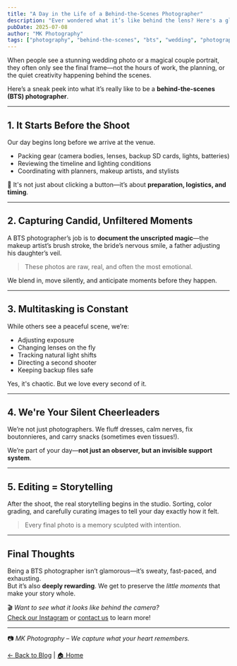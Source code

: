 ```yaml
---
title: "A Day in the Life of a Behind-the-Scenes Photographer"
description: "Ever wondered what it’s like behind the lens? Here's a glimpse into the BTS world of professional photography."
pubDate: 2025-07-08
author: "MK Photography"
tags: ["photography", "behind-the-scenes", "bts", "wedding", "photographer life"]
---
```


When people see a stunning wedding photo or a magical couple portrait, they often only see the final frame—not the hours of work, the planning, or the quiet creativity happening behind the scenes.

Here’s a sneak peek into what it’s really like to be a **behind-the-scenes (BTS) photographer**.

---

## 1. It Starts Before the Shoot

Our day begins long before we arrive at the venue.

- Packing gear (camera bodies, lenses, backup SD cards, lights, batteries)
- Reviewing the timeline and lighting conditions
- Coordinating with planners, makeup artists, and stylists

🎒 It's not just about clicking a button—it’s about **preparation, logistics, and timing**.

---

## 2. Capturing Candid, Unfiltered Moments

A BTS photographer’s job is to **document the unscripted magic**—the makeup artist’s brush stroke, the bride’s nervous smile, a father adjusting his daughter’s veil.

> These photos are raw, real, and often the most emotional.

We blend in, move silently, and anticipate moments before they happen.

---

## 3. Multitasking is Constant

While others see a peaceful scene, we’re:
- Adjusting exposure
- Changing lenses on the fly
- Tracking natural light shifts
- Directing a second shooter
- Keeping backup files safe

Yes, it's chaotic. But we love every second of it.

---

## 4. We're Your Silent Cheerleaders

We’re not just photographers. We fluff dresses, calm nerves, fix boutonnieres, and carry snacks (sometimes even tissues!).

We’re part of your day—**not just an observer, but an invisible support system**.

---

## 5. Editing = Storytelling

After the shoot, the real storytelling begins in the studio. Sorting, color grading, and carefully curating images to tell your day exactly how it felt.

> Every final photo is a memory sculpted with intention.

---

## Final Thoughts

Being a BTS photographer isn’t glamorous—it’s sweaty, fast-paced, and exhausting.  
But it’s also **deeply rewarding**. We get to preserve the *little moments* that make your story whole.

🎬 *Want to see what it looks like behind the camera?*  
[Check our Instagram](/#portfolio) or [contact us](/#contact) to learn more!

---

📷 *MK Photography – We capture what your heart remembers.*

[← Back to Blog](/blog) | [🏠 Home](/)
